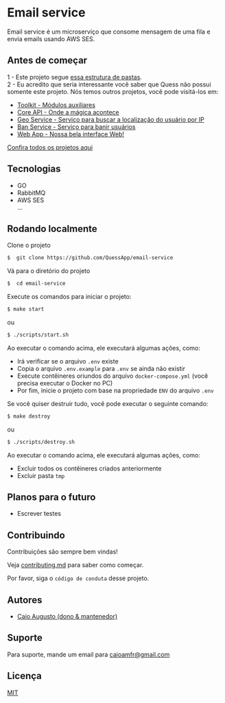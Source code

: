 # Email service

Email service é um microserviço que consome mensagem de uma fila e envia emails usando AWS SES.

## Antes de começar

1 - Este projeto segue [essa estrutura de pastas](https://github.com/golang-standards/project-layout). <br/>
2 - Eu acredito que seria interessante você saber que Quess não possui somente este projeto.
Nós temos outros projetos, você pode visitá-los em:

- [Toolkit - Módulos auxiliares](https://github.com/QuessApp/toolkit)
- [Core API - Onde a mágica acontece](https://github.com/QuessApp/core-go)
- [Geo Service - Serviço para buscar a localização do usuário por IP](https://github.com/QuessApp/trusted-geo-service)
- [Ban Service - Serviço para banir usuários](https://github.com/QuessApp/ban-service)
- [Web App - Nossa bela interface Web!](https://github.com/QuessApp/web-app)

[Confira todos os projetos aqui](https://github.com/orgs/QuessApp/repositories)

## Tecnologias

- GO
- RabbitMQ
- AWS SES <br/>
  ...

## Rodando localmente

Clone o projeto

```bash
$  git clone https://github.com/QuessApp/email-service
```

Vá para o diretório do projeto

```bash
$  cd email-service
```

Execute os comandos para iniciar o projeto:

```bash
$ make start
```

ou

```bash
$ ./scripts/start.sh
```

Ao executar o comando acima, ele executará algumas ações, como:

- Irá verificar se o arquivo `.env` existe
- Copia o arquivo `.env.example` para `.env` se ainda não existir
- Execute contêineres oriundos do arquivo `docker-compose.yml` (você precisa executar o Docker no PC)
- Por fim, inicie o projeto com base na propriedade `ENV` do arquivo `.env`

Se você quiser destruir tudo, você pode executar o seguinte comando:

```bash
$ make destroy
```

ou

```bash
$ ./scripts/destroy.sh
```

Ao executar o comando acima, ele executará algumas ações, como:

- Excluir todos os contêineres criados anteriormente
- Excluir pasta `tmp`

## Planos para o futuro

- Escrever testes

## Contribuindo

Contribuições são sempre bem vindas!

Veja [contributing.md](https://github.com/QuessApp/email-service/blob/master/.github/CONTRIBUTING_pt.md) para saber como começar.

Por favor, siga o `código de conduta` desse projeto.

## Autores

- [Caio Augusto (dono & mantenedor)](https://www.github.com/caioaugustoo)

## Suporte

Para suporte, mande um email para caioamfr@gmail.com

## Licença

[MIT](https://choosealicense.com/licenses/mit/)
